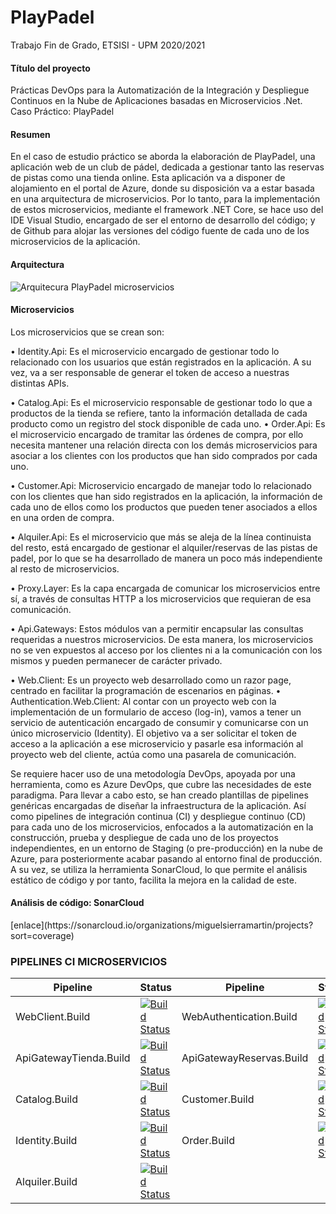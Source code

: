 # PlayPadel

Trabajo Fin de Grado, ETSISI - UPM 2020/2021

<h4>Título del proyecto</h4> 
Prácticas DevOps para la Automatización de la Integración y Despliegue Continuos en la Nube de Aplicaciones basadas en Microservicios .Net. Caso Práctico: PlayPadel

<h4>Resumen</h4> 

En el caso de estudio práctico se aborda la elaboración de PlayPadel, una aplicación web de un club de pádel, dedicada a gestionar tanto las reservas de pistas como una tienda online. Esta aplicación va a disponer de alojamiento en el portal de Azure, donde su disposición va a estar basada en una arquitectura de microservicios. Por lo tanto, para la implementación de estos microservicios, mediante el framework .NET Core, se hace uso del IDE Visual Studio, encargado de ser el entorno de desarrollo del código; y de Github para alojar las versiones del código fuente de cada uno de los microservicios de la aplicación.

<h4>Arquitectura</h4>

![Arquitecura PlayPadel microservicios](https://user-images.githubusercontent.com/60613241/124792209-1869e100-df4d-11eb-8139-a28ed824e407.png)


<h4>Microservicios</h4>
Los microservicios que se crean son:

•	Identity.Api: Es el microservicio encargado de gestionar todo lo relacionado con los usuarios que están registrados en la aplicación. A su vez, va a ser responsable de generar el token de acceso a nuestras distintas APIs.

•	Catalog.Api: Es el microservicio responsable de gestionar todo lo que a productos de la tienda se refiere, tanto la información detallada de cada producto como un registro del stock disponible de cada uno.
•	Order.Api: Es el microservicio encargado de tramitar las órdenes de compra, por ello necesita mantener una relación directa con los demás microservicios para asociar a los clientes con los productos que han sido comprados por cada uno.

•	Customer.Api: Microservicio encargado de manejar todo lo relacionado con los clientes que han sido registrados en la aplicación, la información de cada uno de ellos como los productos que pueden tener asociados a ellos en una orden de compra.

•	Alquiler.Api: Es el microservicio que más se aleja de la línea continuista del resto, está encargado de gestionar el alquiler/reservas de las pistas de padel, por lo que se ha desarrollado de manera un poco más independiente al resto de microservicios.

•	Proxy.Layer: Es la capa encargada de comunicar los microservicios entre sí, a través de consultas HTTP a los microservicios que requieran de esa comunicación.

•	Api.Gateways: Estos módulos van a permitir encapsular las consultas requeridas a nuestros microservicios. De esta manera, los microservicios no se ven expuestos al acceso por los clientes ni a la comunicación con los mismos y pueden permanecer de carácter privado.

•	Web.Client: Es un proyecto web desarrollado como un razor page, centrado en facilitar la programación de escenarios en páginas.
•	Authentication.Web.Client: Al contar con un proyecto web con la implementación de un formulario de acceso (log-in), vamos a tener un servicio de autenticación encargado de consumir y comunicarse con un único microservicio (Identity). El objetivo va a ser solicitar el token de acceso a la aplicación a ese microservicio y pasarle esa información al proyecto web del cliente, actúa como una pasarela de comunicación. 


Se requiere hacer uso de una metodología DevOps, apoyada por una herramienta, como es Azure DevOps, que cubre las necesidades de este paradigma. Para llevar a cabo esto, se han creado plantillas de pipelines genéricas encargadas de diseñar la infraestructura de la aplicación. Así como pipelines de integración continua (CI) y despliegue continuo (CD) para cada uno de los microservicios, enfocados a la automatización en la construcción, prueba y despliegue de cada uno de los proyectos independientes, en un entorno de Staging (o pre-producción) en la nube de Azure, para posteriormente acabar pasando al entorno final de producción. A su vez, se utiliza la herramienta SonarCloud, lo que permite el análisis estático de código y por tanto, facilita la mejora en la calidad de este.

<h4>Análisis de código: SonarCloud</h4>
[enlace](https://sonarcloud.io/organizations/miguelsierramartin/projects?sort=coverage)

<h3>PIPELINES CI MICROSERVICIOS</h3>

| Pipeline | Status | Pipeline | Status |
| ------------- | ------------- | ------------- | ------------- |
| WebClient.Build | [![Build Status](https://dev.azure.com/miguelsierramartin1599/PlayPadel/_apis/build/status/Clients.WebClient.Build?branchName=master)](https://dev.azure.com/miguelsierramartin1599/PlayPadel/_build/latest?definitionId=16&branchName=master) | WebAuthentication.Build | [![Build Status](https://dev.azure.com/miguelsierramartin1599/PlayPadel/_apis/build/status/Clients.Authentication.Build?branchName=master)](https://dev.azure.com/miguelsierramartin1599/PlayPadel/_build/latest?definitionId=15&branchName=master)
| ApiGatewayTienda.Build | [![Build Status](https://dev.azure.com/miguelsierramartin1599/PlayPadel/_apis/build/status/ApiGateway.WebClientTienda.Build?branchName=master)](https://dev.azure.com/miguelsierramartin1599/PlayPadel/_build/latest?definitionId=17&branchName=master) | ApiGatewayReservas.Build | [![Build Status](https://dev.azure.com/miguelsierramartin1599/PlayPadel/_apis/build/status/ApiGateway.WebClientReservas.Build?branchName=master)](https://dev.azure.com/miguelsierramartin1599/PlayPadel/_build/latest?definitionId=18&branchName=master)
| Catalog.Build | [![Build Status](https://dev.azure.com/miguelsierramartin1599/PlayPadel/_apis/build/status/Catalog.Api.Build?branchName=master)](https://dev.azure.com/miguelsierramartin1599/PlayPadel/_build/latest?definitionId=9&branchName=master) | Customer.Build | [![Build Status](https://dev.azure.com/miguelsierramartin1599/PlayPadel/_apis/build/status/Customer.Api.Build?branchName=master)](https://dev.azure.com/miguelsierramartin1599/PlayPadel/_build/latest?definitionId=10&branchName=master)
| Identity.Build | [![Build Status](https://dev.azure.com/miguelsierramartin1599/PlayPadel/_apis/build/status/Identity.Api.Build?branchName=master)](https://dev.azure.com/miguelsierramartin1599/PlayPadel/_build/latest?definitionId=11&branchName=master) | Order.Build | [![Build Status](https://dev.azure.com/miguelsierramartin1599/PlayPadel/_apis/build/status/Order.Api.Build?branchName=master)](https://dev.azure.com/miguelsierramartin1599/PlayPadel/_build/latest?definitionId=12&branchName=master) 
| Alquiler.Build | [![Build Status](https://dev.azure.com/miguelsierramartin1599/PlayPadel/_apis/build/status/Alquiler.Api.Build?branchName=master)](https://dev.azure.com/miguelsierramartin1599/PlayPadel/_build/latest?definitionId=14&branchName=master)



